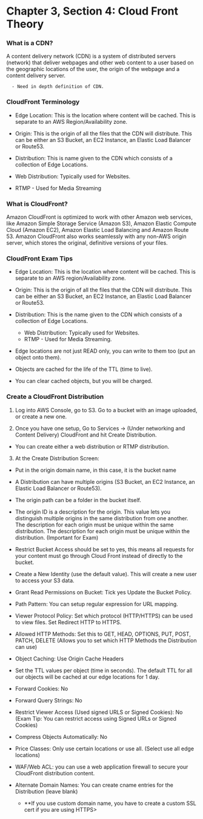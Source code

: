 # Chapter 3, Section 4: Cloud Front Theory

### What is a CDN?

A content delivery network (CDN) is a system of distributed servers (network) that deliver webpages and other web content to a user based on the geographic locations of the user, the origin of the webpage and a content delivery server.

```
  - Need in depth definition of CDN.
```

### CloudFront Terminology

- Edge Location: This is the location where content will be cached. This is separate to an AWS Region/Availability zone.

- Origin: This is the origin of all the files that the CDN will distribute. This can be either an S3 Bucket, an EC2 Instance, an Elastic Load Balancer or Route53.

- Distribution: This is name given to the CDN which consists of a collection of Edge Locations.

- Web Distribution: Typically used for Websites.

- RTMP - Used for Media Streaming

### What is CloudFront?

Amazon CloudFront is optimized to work with other Amazon web services, like Amazon Simple Storage Service (Amazon S3), Amazon Elastic Compute Cloud (Amazon EC2), Amazon Elastic Load Balancing and Amazon Route 53. Amazon CloudFront also works seamlessly with any non-AWS origin server, which stores the original, definitive versions of your files.

### CloudFront Exam Tips

- Edge Location: This is the location where content will be cached. This is separate to an AWS region/Availability zone.
- Origin: This is the origin of all the files that the CDN will distribute. This can be either an S3 Bucket, an EC2 Instance, an Elastic Load Balancer or Route53.
- Distribution: This is the name given to the CDN which consists of a collection of Edge Locations.
  - Web Distribution: Typically used for Websites.
  - RTMP - Used for Media Streaming.

- Edge locations are not just READ only, you can write to them too (put an object onto them).
- Objects are cached for the life of the TTL (time to live).
- You can clear cached objects, but you will be charged.

### Create a CloudFront Distribution

1) Log into AWS Console, go to S3. Go to a bucket with an image uploaded, or create a new one.

2) Once you have one setup, Go to Services -> (Under networking and Content Delivery) CloudFront and hit Create Distribution.
  - You can create either a web distribution or RTMP distribution.

3)  At the Create Distribution Screen:
  - Put in the origin domain name, in this case, it is the bucket name
  - A Distribution can have multiple origins (S3 Bucket, an EC2 Instance, an Elastic Load Balancer or Route53).
  - The origin path can be a folder in the bucket itself.
  - The origin ID is a description for the origin. This value lets you distinguish multiple origins in the same distribution from one another. The description for each origin must be unique within the same distribution. The description for each origin must be unique within the distribution. (Important for Exam)
  - Restrict Bucket Access should be set to yes, this means all requests for your content must go through Cloud Front instead of directly to the bucket.
  - Create a New Identity (use the default value). This will create a new user to access your S3 data.
  - Grant Read Permissions on Bucket: Tick yes Update the Bucket Policy.

  - Path Pattern: You can setup regular expression for URL mapping.
  - Viewer Protocol Policy: Set which protocol (HTTP/HTTPS) can be used to view files. Set Redirect HTTP to HTTPS.
  - Allowed HTTP Methods: Set this to GET, HEAD, OPTIONS, PUT, POST, PATCH, DELETE (Allows you to set which HTTP Methods the Distribution can use)
  - Object Caching: Use Origin Cache Headers
  - Set the TTL values per object (time in seconds). The default TTL for all our objects will be cached at our edge locations for 1 day.

  - Forward Cookies: No
  - Forward Query Strings: No
  - Restrict Viewer Access (Used signed URLS or Signed Cookies): No (Exam Tip: You can restrict access using Signed URLs or Signed Cookies)
  - Compress Objects Automatically: No

  - Price Classes: Only use certain locations or use all. (Select use all edge locations)
  - WAF/Web ACL: you can use a web application firewall to secure your CloudFront distribution content.
  - Alternate Domain Names: You can create cname entries for the Distribution (leave blank)
    - **If you use custom domain name, you have to create a custom SSL cert if you are using HTTPS> 

